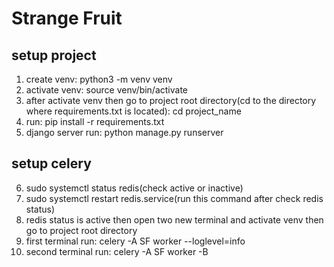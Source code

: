 # Strange Fruit

## setup project

1. create venv: python3 -m venv venv
2. activate venv: source venv/bin/activate
3. after activate venv then go to project root directory(cd to the directory where requirements.txt is located): cd project_name
4. run: pip install -r requirements.txt
5. django server run: python manage.py runserver

## setup celery
6. sudo systemctl status redis(check active or inactive)
7. sudo systemctl restart redis.service(run this command after check redis status)
8. redis status is active then open two new terminal and activate venv then go to project root directory
9. first terminal run: celery -A SF  worker --loglevel=info   
10. second terminal run: celery -A SF worker -B